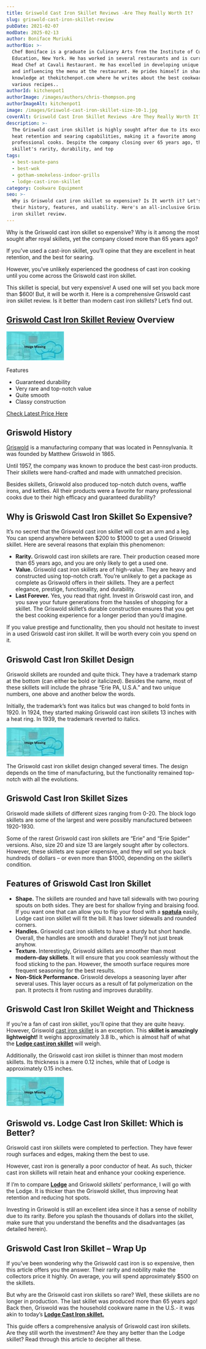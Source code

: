 ```yaml
---
title: Griswold Cast Iron Skillet Reviews -Are They Really Worth It?
slug: griswold-cast-iron-skillet-review
pubDate: 2021-02-07
modDate: 2025-02-13
author: Boniface Muriuki
authorBio: >-
  Chef Boniface is a graduate in Culinary Arts from the Institute of Culinary
  Education, New York. He has worked in several restaurants and is currently the
  Head Chef at Cavali Restaurant. He has excelled in developing unique recipes
  and influencing the menu at the restaurant. He prides himself in sharing his
  knowledge at thekitchenpot.com where he writes about the best cookware for
  various recipes..
authorId: kitchenpot1
authorImage: /images/authors/chris-thompson.png
authorImageAlt: kitchenpot1
image: /images/Griswold-cast-iron-skillet-size-10-1.jpg
coverAlt: Griswold Cast Iron Skillet Reviews -Are They Really Worth It?
description: >-
  The Griswold cast iron skillet is highly sought after due to its exceptional
  heat retention and searing capabilities, making it a favorite among
  professional cooks. Despite the company closing over 65 years ago, the
  skillet's rarity, durability, and top
tags:
  - best-saute-pans
  - best-wok
  - gotham-smokeless-indoor-grills
  - lodge-cast-iron-skillet
category: Cookware Equipment
seo: >-
  Why is Griswold cast iron skillet so expensive? Is It worth it? Let's look at
  their history, features, and usability. Here's an all-inclusive Griswold cast
  iron skillet review.
---
```


Why is the Griswold cast iron skillet so expensive? Why is it among the most sought after royal skillets, yet the company closed more than 65 years ago?

If you’ve used a cast-iron skillet, you’ll opine that they are excellent in heat retention, and the best for searing. 

However, you’ve unlikely experienced the goodness of cast iron cooking until you come across the Griswold cast iron skillet.

This skillet is special, but very expensive! A used one will set you back more than $600! But, it will be worth it. Here is a comprehensive Griswold cast iron skillet review. Is it better than modern cast iron skillets? Let’s find out. 

## [Griswold Cast Iron Skillet Review](https://www.amazon.com/Vintage-Griswold-Cast-Skillet-description/dp/B000NG5KLK?tag=kitchenpot-20) Overview

![Griswold Cast Iron Skillet](images/portablegasgrill.jpg)

Features

-   Guaranteed durability
-   Very rare and top-notch value
-   Quite smooth
-   Classy construction

[Check Latest Price Here](https://www.amazon.com/Vintage-Griswold-Cast-Skillet-description/dp/B000NG5KLK?tag=kitchenpot-20)

## Griswold History

[Griswold](https://en.wikipedia.org/wiki/Griswold_Manufacturing) is a manufacturing company that was located in Pennsylvania. It was founded by Matthew Griswold in 1865.

Until 1957, the company was known to produce the best cast-iron products. Their skillets were hand-crafted and made with unmatched precision.

Besides skillets, Griswold also produced top-notch dutch ovens, waffle irons, and kettles. All their products were a favorite for many professional cooks due to their high efficacy and guaranteed durability?

## Why is Griswold Cast Iron Skillet So Expensive?

It’s no secret that the Griswold cast iron skillet will cost an arm and a leg. You can spend anywhere between $200 to $1000 to get a used Griswold skillet. Here are several reasons that explain this phenomenon:

-   **Rarity.** Griswold cast iron skillets are rare. Their production ceased more than 65 years ago, and you are only likely to get a used one. 
-   **Value.** Griswold cast iron skillets are of high-value. They are heavy and constructed using top-notch craft. You’re unlikely to get a package as complete as Griswold offers in their skillets. They are a perfect elegance, prestige, functionality, and durability.
-   **Last Forever.** Yes, you read that right. Invest in Griswold cast iron, and you save your future generations from the hassles of shopping for a skillet. The Griswold skillet’s durable construction ensures that you get the best cooking experience for a longer period than you’d imagine. 

If you value prestige and functionality, then you should not hesitate to invest in a used Griswold cast iron skillet. It will be worth every coin you spend on it. 

## Griswold Cast Iron Skillet Design 

Griswold skillets are rounded and quite thick. They have a trademark stamp at the bottom (can either be bold or italicized). Besides the name, most of these skillets will include the phrase “Erie PA, U.S.A.” and two unique numbers, one above and another below the words. 

Initially, the trademark’s font was italics but was changed to bold fonts in 1920. In 1924, they started making Griswold cast iron skillets 13 inches with a heat ring. In 1939, the trademark reverted to italics. 

![Griswold Cast Iron Cookware](images/portablegasgrill.jpg)

The Griswold cast iron skillet design changed several times. The design depends on the time of manufacturing, but the functionality remained top-notch with all the evolutions. 

## Griswold Cast Iron Skillet Sizes

Griswold made skillets of different sizes ranging from 0-20. The block logo skillets are some of the largest and were possibly manufactured between 1920-1930.

Some of the rarest Griswold cast iron skillets are “Erie” and “Erie Spider” versions. Also, size 20 and size 13 are largely sought after by collectors. However, these skillets are super expensive, and they will set you back hundreds of dollars – or even more than $1000, depending on the skillet’s condition. 

## Features of Griswold Cast Iron Skillet

-   **Shape.** The skillets are rounded and have tall sidewalls with two pouring spouts on both sides. They are best for shallow frying and braising food. If you want one that can allow you to flip your food with a **[spatula](https://thekitchenpot.com/blog/best-metal-spatula-set//)** easily, Lodge cast iron skillet will fit the bill. It has lower sidewalls and rounded corners. 
-   **Handles.** Griswold cast iron skillets to have a sturdy but short handle. Overall, the handles are smooth and durable! They’ll not just break anyhow.
-   **Texture.** Interestingly, Griswold skillets are smoother than most **modern-day skillets**. It will ensure that you cook seamlessly without the food sticking to the pan. However, the smooth surface requires more frequent seasoning for the best results.
-   **Non-Stick Performance.** Griswold develops a seasoning layer after several uses. This layer occurs as a result of fat polymerization on the pan. It protects it from rusting and improves durability. 

## Griswold Cast Iron Skillet Weight and Thickness

If you’re a fan of cast iron skillet, you’ll opine that they are quite heavy. However, Griswold [cast iron skillet](https://en.wikipedia.org/wiki/Cast-iron_cookware) is an exception. This **skillet is amazingly lightweight!** It weighs approximately 3.8 lb., which is almost half of what the **[Lodge cast iron skillet](https://thekitchenpot.com/blog/lodge-cast-iron-skillet-review//)** will weigh. 

Additionally, the Griswold cast iron skillet is thinner than most modern skillets. Its thickness is a mere 0.12 inches, while that of Lodge is approximately 0.15 inches.

![Why is Griswold Cast Iron Casket so Expensive?](images/portablegasgrill.jpg)

## Griswold vs. Lodge Cast Iron Skillet: Which is Better?

Griswold cast iron skillets were completed to perfection. They have fewer rough surfaces and edges, making them the best to use.

However, cast iron is generally a poor conductor of heat. As such, thicker cast iron skillets will retain heat and enhance your cooking experience.

If I’m to compare **[Lodge](https://www.amazon.com/Lodge-Skillet-Pre-Seasoned-Skillet-Silicone/dp/B00G2XGC88?tag=kitchenpot-20)** and Griswold skillets’ performance, I will go with the Lodge. It is thicker than the Griswold skillet, thus improving heat retention and reducing hot spots.

Investing in Griswold is still an excellent idea since it has a sense of nobility due to its rarity. Before you splash the thousands of dollars into the skillet, make sure that you understand the benefits and the disadvantages (as detailed herein).

## Griswold Cast Iron Skillet – Wrap Up

If you’ve been wondering why the Griswold cast iron is so expensive, then this article offers you the answer. Their rarity and nobility make the collectors price it highly. On average, you will spend approximately $500 on the skillets.

But why are the Griswold cast iron skillets so rare? Well, these skillets are no longer in production. The last skillet was produced more than 65 years ago! Back then, Griswold was the household cookware name in the U.S.- it was akin to today’s **[Lodge Cast Iron skillet.](https://thekitchenpot.com/blog/lodge-cast-iron-skillet-review//)** 

This guide offers a comprehensive analysis of Griswold cast iron skillets. Are they still worth the investment? Are they any better than the Lodge skillet? Read through this article to decipher all these.